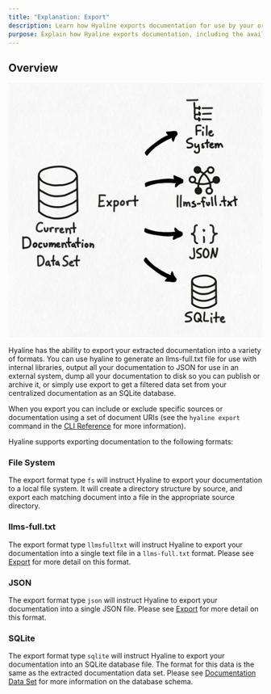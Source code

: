 ```yaml
---
title: "Explanation: Export"
description: Learn how Hyaline exports documentation for use by your organization
purpose: Explain how Hyaline exports documentation, including the available formats and options
---
```

## Overview

<div class="portrait">

![Overview](./_img/export-overview.svg)

Hyaline has the ability to export your extracted documentation into a variety of formats. You can use hyaline to generate an llms-full.txt file for use with internal libraries, output all your documentation to JSON for use in an external system, dump all your documentation to disk so you can publish or archive it, or simply use export to get a filtered data set from your centralized documentation as an SQLite database.

When you export you can include or exclude specific sources or documentation using a set of document URIs (see the `hyaline export` command in the [CLI Reference](../reference/cli.md) for more information).

Hyaline supports exporting documentation to the following formats:

### File System
The export format type `fs` will instruct Hyaline to export your documentation to a local file system. It will create a directory structure by source, and export each matching document into a file in the appropriate source directory.

### llms-full.txt
The export format type `llmsfulltxt` will instruct Hyaline to export your documentation into a single text file in a `llms-full.txt` format. Please see [Export](../reference/export.md) for more detail on this format.

### JSON
The export format type `json` will instruct Hyaline to export your documentation into a single JSON file. Please see [Export](../reference/export.md) for more detail on this format.

### SQLite
The export format type `sqlite` will instruct Hyaline to export your documentation into an SQLite database file. The format for this data is the same as the extracted documentation data set. Please see [Documentation Data Set](../reference/data-set.md) for more information on the database schema.

</div>